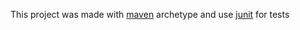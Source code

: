 This project was made with [maven](https://maven.apache.org/) archetype and use [junit](https://junit.org/junit5/) for tests